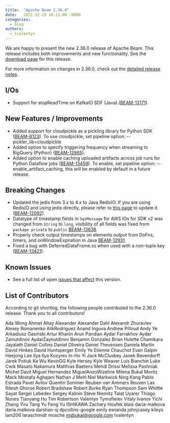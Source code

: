 ```yaml
---
title:  "Apache Beam 2.36.0"
date:   2021-12-29 10:11:00 -0800
categories:
  - blog
authors:
  - tvalentyn
---
```


<!--
Licensed under the Apache License, Version 2.0 (the "License");
you may not use this file except in compliance with the License.
You may obtain a copy of the License at
http://www.apache.org/licenses/LICENSE-2.0
Unless required by applicable law or agreed to in writing, software
distributed under the License is distributed on an "AS IS" BASIS,
WITHOUT WARRANTIES OR CONDITIONS OF ANY KIND, either express or implied.
See the License for the specific language governing permissions and
limitations under the License.
-->

We are happy to present the new 2.36.0 release of Apache Beam.
This release includes both improvements and new functionality.
See the [download page](/get-started/downloads/#2350-2021-12-29) for this release.

<!--more-->

For more information on changes in 2.36.0, check out the [detailed release
notes](https://issues.apache.org/jira/secure/ReleaseNote.jspa?projectId=12319527&version=12350406).

## I/Os

* Support for stopReadTime on KafkaIO SDF (Java).([BEAM-13171](https://issues.apache.org/jira/browse/BEAM-13171)).

## New Features / Improvements

* Added support for cloudpickle as a pickling library for Python SDK ([BEAM-8123](https://issues.apache.org/jira/browse/BEAM-8123)). To use cloudpickle, set pipeline option: --pickler_lib=cloudpickle
* Added option to specify triggering frequency when streaming to BigQuery (Python) ([BEAM-12865](https://issues.apache.org/jira/browse/BEAM-12865)).
* Added option to enable caching uploaded artifacts across job runs for Python Dataflow jobs ([BEAM-13459](https://issues.apache.org/jira/browse/BEAM-13459)).  To enable, set pipeline option: --enable_artifact_caching, this will be enabled by default in a future release.

## Breaking Changes

* Updated the jedis from 3.x to 4.x to Java RedisIO. If you are using RedisIO and using jedis directly, please refer to [this page](https://github.com/redis/jedis/blob/v4.0.0/docs/3to4.md) to update it. ([BEAM-12092](https://issues.apache.org/jira/browse/BEAM-12092)).
* Datatype of timestamp fields in `SqsMessage` for AWS IOs for SDK v2 was changed from `String` to `long`, visibility of all fields was fixed from `package private` to `public` [BEAM-13638](https://issues.apache.org/jira/browse/BEAM-13638).
* Properly check output timestamps on elements output from DoFns, timers, and onWindowExpiration in Java [BEAM-12931](https://issues.apache.org/jira/browse/BEAM-12931).
* Fixed a bug with DeferredDataFrame.xs when used with a non-tuple key
  ([BEAM-13421](https://issues.apache.org/jira/browse/BEAM-13421])).

## Known Issues

* See a full list of open [issues that affect](https://issues.apache.org/jira/issues/?jql=project%20%3D%20BEAM%20AND%20affectedVersion%20%3D%202.36.0%20ORDER%20BY%20priority%20DESC%2C%20updated%20DESC) this version.

## List of Contributors

According to git shortlog, the following people contributed to the 2.36.0 release. Thank you to all contributors!

Ada Wong
Ahmet Altay
Alexander
Alexander Dahl
Alexandr Zhuravlev
Alexey Romanenko
AlikRodriguez
Anand Inguva
Andrew Pilloud
Andy Ye
Arkadiusz Gasiński
Artur Khanin
Arun Pandian
Aydar Farrakhov
Aydar Zainutdinov
AydarZaynutdinov
Benjamin Gonzalez
Brian Hulette
Chamikara Jayalath
Daniel Collins
Daniel Oliveira
Daniel Thevessen
Daniela Martín
David Hinkes
David Huntsperger
Emily Ye
Etienne Chauchot
Evan Galpin
Heejong Lee
Ilya
Ilya Kozyrev
In-Ho Yi
Jack McCluskey
Janek Bevendorff
Jarek Potiuk
Ke Wu
KevinGG
Kyle Hersey
Kyle Weaver
Luís Bianchin
Luke Cwik
Masato Nakamura
Matthias Baetens
Mehdi Drissi
Melissa Pashniak
Michel Davit
Miguel Hernandez
MiguelAnzoWizeline
Milena Bukal
Moritz Mack
Mostafa Aghajani
Nathan J Mehl
Niel Markwick
Ning Kang
Pablo Estrada
Pavel Avilov
Quentin Sommer
Reuben van Ammers
Reuven Lax
Ritesh Ghorse
Robert Bradshaw
Robert Burke
Ryan Thompson
Sam Whittle
Sayat
Sergei Lebedev
Sergey Kalinin
Steve Niemitz
Talat Uyarer
Thiago Nunes
Tianyang Hu
Tim Robertson
Valentyn Tymofieiev
Vitaly Ivanov
Yichi Zhang
Yiru Tang
Yu Feng
Yu ISHIKAWA
Zachary Houfek
blais
daria-malkova
daria.malkova
darshan-sj
dpcollins-google
emily
ewianda
johnjcasey
kileys
lam206
laraschmidt
mosche
msbukal@google.com
tvalentyn
